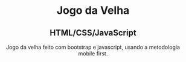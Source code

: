 <h1 align="center">Jogo da Velha</h1>

<h2 align="center" >HTML/CSS/JavaScript</h2>
<p align="center" > Jogo da velha feito com bootstrap e javascript, usando a metodologia mobile first. </p>
